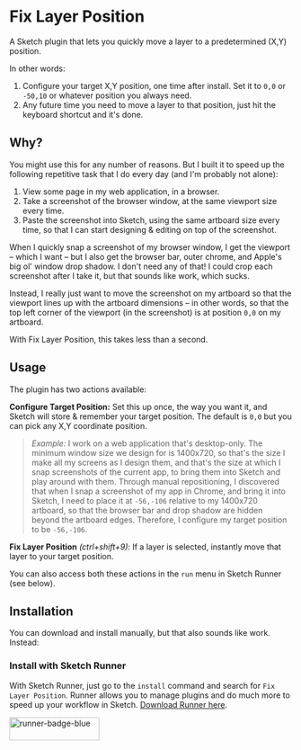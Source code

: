 # Fix Layer Position

A Sketch plugin that lets you quickly move a layer to a predetermined (X,Y) position.

In other words:
1. Configure your target X,Y position, one time after install. Set it to `0,0` or `-50,10` or whatever position you always need.
2. Any future time you need to move a layer to that position, just hit the keyboard shortcut and it's done.

## Why?

You might use this for any number of reasons. But I built it to speed up the following repetitive task that I do every day (and I'm probably not alone):

1. View some page in my web application, in a browser.
2. Take a screenshot of the browser window, at the same viewport size every time.
3. Paste the screenshot into Sketch, using the same artboard size every time, so that I can start designing & editing on top of the screenshot.

When I quickly snap a screenshot of my browser window, I get the viewport – which I want – but I also get the browser bar, outer chrome, and Apple's big ol' window drop shadow. I don't need any of that! I could crop each screenshot after I take it, but that sounds like work, which sucks. 

Instead, I really just want to move the screenshot on my artboard so that the viewport lines up with the artboard dimensions – in other words, so that the top left corner of the viewport (in the screenshot) is at position `0,0` on my artboard.

With Fix Layer Position, this takes less than a second.

## Usage

The plugin has two actions available:

**Configure Target Position:** Set this up once, the way you want it, and Sketch will store & remember your target position. The default is `0,0` but you can pick any X,Y coordinate position.

> _Example:_ I work on a web application that's desktop-only. The minimum window size we design for is 1400x720, so that's the size I make all my screens as I design them, and that's the size at which I snap screenshots of the current app, to bring them into Sketch and play around with them. Through manual repositioning, I discovered that when I snap a screenshot of my app in Chrome, and bring it into Sketch, I need to place it at `-56,-106` relative to my 1400x720 artboard, so that the browser bar and drop shadow are hidden beyond the artboard edges. Therefore, I configure my target position to be `-56,-106`.

**Fix Layer Position** _(ctrl+shift+9)_: If a layer is selected, instantly move that layer to your target position.

You can also access both these actions in the `run` menu in Sketch Runner (see below).

## Installation

You can download and install manually, but that also sounds like work. Instead:

### Install with Sketch Runner

With Sketch Runner, just go to the `install` command and search for `Fix Layer Position`. Runner allows you to manage plugins and do much more to speed up your workflow in Sketch. [Download Runner here](http://www.sketchrunner.com).

<a href="http://bit.ly/SketchRunnerWebsite">
  <img width="160" height="41" src="http://bit.ly/RunnerBadgeBlue" alt="runner-badge-blue">
</a>
